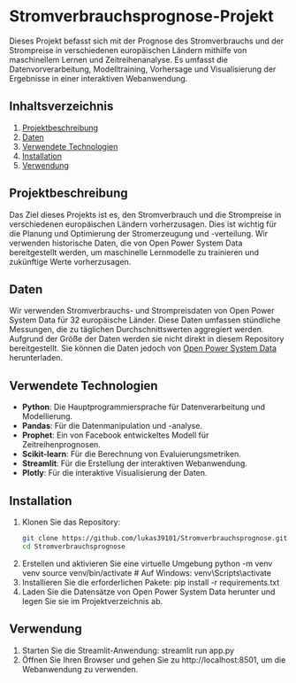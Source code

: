 # Stromverbrauchsprognose-Projekt

Dieses Projekt befasst sich mit der Prognose des Stromverbrauchs und der Strompreise in verschiedenen europäischen Ländern mithilfe von maschinellem Lernen und Zeitreihenanalyse. Es umfasst die Datenvorverarbeitung, Modelltraining, Vorhersage und Visualisierung der Ergebnisse in einer interaktiven Webanwendung.

## Inhaltsverzeichnis

1. [Projektbeschreibung](#projektbeschreibung)
2. [Daten](#daten)
3. [Verwendete Technologien](#verwendete-technologien)
4. [Installation](#installation)
5. [Verwendung](#verwendung)
## Projektbeschreibung

Das Ziel dieses Projekts ist es, den Stromverbrauch und die Strompreise in verschiedenen europäischen Ländern vorherzusagen. Dies ist wichtig für die Planung und Optimierung der Stromerzeugung und -verteilung. Wir verwenden historische Daten, die von Open Power System Data bereitgestellt werden, um maschinelle Lernmodelle zu trainieren und zukünftige Werte vorherzusagen.

## Daten

Wir verwenden Stromverbrauchs- und Strompreisdaten von Open Power System Data für 32 europäische Länder. Diese Daten umfassen stündliche Messungen, die zu täglichen Durchschnittswerten aggregiert werden. Aufgrund der Größe der Daten werden sie nicht direkt in diesem Repository bereitgestellt. Sie können die Daten jedoch von [Open Power System Data](https://github.com/Open-Power-System-Data/time_series) herunterladen.

## Verwendete Technologien

- **Python**: Die Hauptprogrammiersprache für Datenverarbeitung und Modellierung.
- **Pandas**: Für die Datenmanipulation und -analyse.
- **Prophet**: Ein von Facebook entwickeltes Modell für Zeitreihenprognosen.
- **Scikit-learn**: Für die Berechnung von Evaluierungsmetriken.
- **Streamlit**: Für die Erstellung der interaktiven Webanwendung.
- **Plotly**: Für die interaktive Visualisierung der Daten.

## Installation

1. Klonen Sie das Repository:
   ```bash
   git clone https://github.com/lukas39101/Stromverbrauchsprognose.git
   cd Stromverbrauchsprognose
2. Erstellen und aktivieren Sie eine virtuelle Umgebung
   python -m venv venv
   source venv/bin/activate  # Auf Windows: venv\Scripts\activate
3. Installieren Sie die erforderlichen Pakete:
   pip install -r requirements.txt
4. Laden Sie die Datensätze von Open Power System Data herunter und legen Sie sie im Projektverzeichnis ab.

## Verwendung

1. Starten Sie die Streamlit-Anwendung:
   streamlit run app.py
2. Öffnen Sie Ihren Browser und gehen Sie zu http://localhost:8501, um die Webanwendung zu verwenden.

